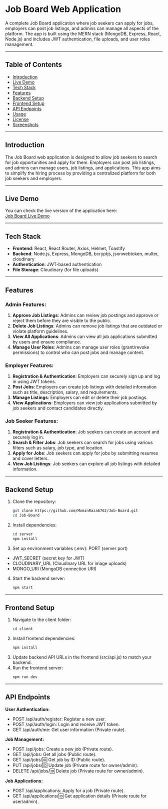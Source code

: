 # Job Board Web Application

A complete Job Board application where job seekers can apply for jobs, employers can post job listings, and admins can manage all aspects of the platform. The app is built using the MERN stack (MongoDB, Express, React, Node.js) and includes JWT authentication, file uploads, and user roles management.

---

## Table of Contents

- [Introduction](#introduction)
- [Live Demo](#live-demo)
- [Tech Stack](#tech-stack)
- [Features](#features)
- [Backend Setup](#backend-setup)
- [Frontend Setup](#frontend-setup)
- [API Endpoints](#api-endpoints)
- [Usage](#usage)
- [License](#license)
- [Screenshots](#screenshots)

---

## Introduction

The Job Board web application is designed to allow job seekers to search for job opportunities and apply for them. Employers can post job listings, and admins can manage users, job listings, and applications. This app aims to simplify the hiring process by providing a centralized platform for both job seekers and employers.

---

## Live Demo

You can check the live version of the application here:  
[Job Board Live Demo](https://job-board-client-delta.vercel.app/)

---

## Tech Stack

- **Frontend**: React, React Router, Axios, Helmet, Toastify
- **Backend**: Node.js, Express, MongoDB, bcryptjs, jsonwebtoken, multer, cloudinary
- **Authentication**: JWT-based authentication
- **File Storage**: Cloudinary (for file uploads)

---

## Features

### Admin Features:

1. **Approve Job Listings**: Admins can review job postings and approve or reject them before they are visible to the public.
2. **Delete Job Listings**: Admins can remove job listings that are outdated or violate platform guidelines.
3. **View All Applications**: Admins can view all job applications submitted by users and ensure compliance.
4. **Manage User Roles**: Admins can manage user roles (grant/revoke permissions) to control who can post jobs and manage content.

### Employer Features:

1. **Registration & Authentication**: Employers can securely sign up and log in using JWT tokens.
2. **Post Jobs**: Employers can create job listings with detailed information such as title, description, salary, and requirements.
3. **Manage Listings**: Employers can edit or delete their job postings.
4. **View Applications**: Employers can view job applications submitted by job seekers and contact candidates directly.

### Job Seeker Features:

1. **Registration & Authentication**: Job seekers can create an account and securely log in.
2. **Search & Filter Jobs**: Job seekers can search for jobs using various filters such as salary, job type, and location.
3. **Apply for Jobs**: Job seekers can apply for jobs by submitting resumes and cover letters.
4. **View Job Listings**: Job seekers can explore all job listings with detailed information.

---

## Backend Setup

1. Clone the repository:
   ```bash
   git clone https://github.com/MominRaza6762/Job-Board.git
   cd Job-Board
2. Install dependencies:

   ```bash
   cd server
   npm install
3. Set up environment variables (.env):
   PORT (server port)

- JWT_SECRET (secret key for JWT)
- CLOUDINARY_URL (Cloudinary URL for image uploads)
- MONGO_URI (MongoDB connection URI)
4. Start the backend server:
   ```bash
   npm start
   
---

## Frontend Setup

1. Navigate to the client folder:
   ```bash
   cd client
2. Install frontend dependencies:
   ```bash
   npm install
3. Update backend API URLs in the frontend (src/api.js) to match your backend.
4. Run the frontend server:
   ```bash
   npm run dev

---

## API Endpoints
**User Authentication:**
- POST /api/auth/register: Register a new user.
- POST /api/auth/login: Login and receive JWT token.
- GET /api/auth/me: Get user information (Private route).

**Job Management:**
- POST /api/jobs: Create a new job (Private route).
- GET /api/jobs: Get all jobs (Public route).
- GET /api/jobs/:id: Get job by ID (Public route).
- PUT /api/jobs/:id: Update job (Private route for owner/admin).
- DELETE /api/jobs/:id: Delete job (Private route for owner/admin).

**Job Applications:**
- POST /api/applications: Apply for a job (Private route).
- GET /api/applications/:id: Get application details (Private route for user/admin).
